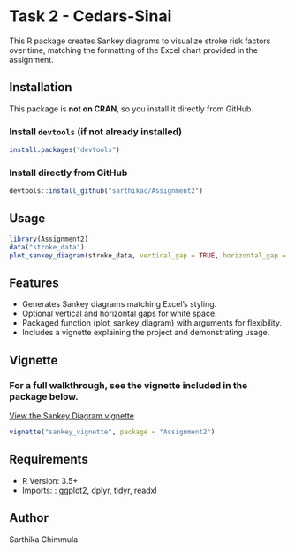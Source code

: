# Task 2 - Cedars-Sinai

This R package creates Sankey diagrams to visualize stroke risk factors over time, matching the formatting of the Excel chart provided in the assignment. 

## Installation

This package is **not on CRAN**, so you install it directly from GitHub.

### Install `devtools` (if not already installed)
```r
install.packages("devtools")
```
### Install directly from GitHub
```r
devtools::install_github("sarthikac/Assignment2")
```
## Usage
```r
library(Assignment2)
data("stroke_data")
plot_sankey_diagram(stroke_data, vertical_gap = TRUE, horizontal_gap = TRUE)
```

## Features
- Generates Sankey diagrams matching Excel’s styling.
- Optional vertical and horizontal gaps for white space.
- Packaged function (plot_sankey_diagram) with arguments for flexibility.
- Includes a vignette explaining the project and demonstrating usage.

## Vignette
### For a full walkthrough, see the vignette included in the package below.
[View the Sankey Diagram vignette](https://sarthikac.github.io/Assignment2/)
```r
vignette("sankey_vignette", package = "Assignment2")
```

## Requirements
- R Version: 3.5+
- Imports: : ggplot2, dplyr, tidyr, readxl

## Author
Sarthika Chimmula
